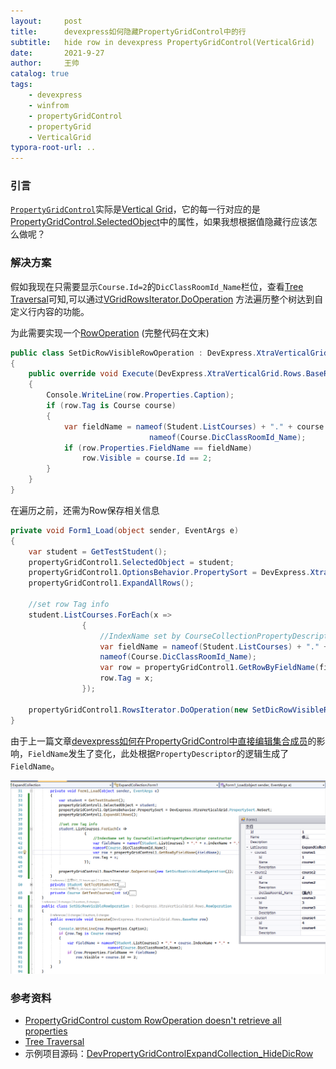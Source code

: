 ```yaml
---
layout:     post
title:      devexpress如何隐藏PropertyGridControl中的行
subtitle:   hide row in devexpress PropertyGridControl(VerticalGrid)
date:       2021-9-27
author:     王帅
catalog: true
tags:
    - devexpress
    - winfrom
    - propertyGridControl
    - propertyGrid
    - VerticalGrid
typora-root-url: ..
---
```


### 引言

[`PropertyGridControl`](https://docs.devexpress.com/WindowsForms/119885/controls-and-libraries/property-grid)实际是[Vertical Grid](https://docs.devexpress.com/WindowsForms/2449/controls-and-libraries/vertical-grid)，它的每一行对应的是[PropertyGridControl.SelectedObject](https://docs.devexpress.com/WindowsForms/DevExpress.XtraVerticalGrid.PropertyGridControl.SelectedObject)中的属性，如果我想根据值隐藏行应该怎么做呢？

### 解决方案

假如我现在只需要显示`Course.Id=2`的`DicClassRoomId_Name`栏位，查看[Tree Traversal](https://docs.devexpress.com/WindowsForms/479/controls-and-libraries/vertical-grid/data-layout-records-rows-and-cells/rows/tree-traversal)可知,可以通过[VGridRowsIterator.DoOperation](https://docs.devexpress.com/WindowsForms/DevExpress.XtraVerticalGrid.Rows.VGridRowsIterator.DoOperation(DevExpress.XtraVerticalGrid.Rows.RowOperation)) 方法遍历整个树达到自定义行内容的功能。

为此需要实现一个[RowOperation](https://docs.devexpress.com/WindowsForms/DevExpress.XtraVerticalGrid.Rows.RowOperation) (完整代码在文末)

```c#
public class SetDicRowVisibleRowOperation : DevExpress.XtraVerticalGrid.Rows.RowOperation
{
    public override void Execute(DevExpress.XtraVerticalGrid.Rows.BaseRow row)
    {
        Console.WriteLine(row.Properties.Caption);   
        if (row.Tag is Course course)
        {
            var fieldName = nameof(Student.ListCourses) + "." + course.IndexName + "." +
                               nameof(Course.DicClassRoomId_Name);
            if (row.Properties.FieldName == fieldName)
                row.Visible = course.Id == 2;
        }
    }
}
```

在遍历之前，还需为Row保存相关信息

```c#
private void Form1_Load(object sender, EventArgs e)
{
    var student = GetTestStudent();
    propertyGridControl1.SelectedObject = student;
    propertyGridControl1.OptionsBehavior.PropertySort = DevExpress.XtraVerticalGrid.PropertySort.NoSort;
    propertyGridControl1.ExpandAllRows();

    //set row Tag info
    student.ListCourses.ForEach(x =>
                {
                    //IndexName set by CourseCollectionPropertyDescriptor constructor
                    var fieldName = nameof(Student.ListCourses) + "." + x.IndexName + "." +
                    nameof(Course.DicClassRoomId_Name);
                    var row = propertyGridControl1.GetRowByFieldName(fieldName);
                    row.Tag = x;
                });

    propertyGridControl1.RowsIterator.DoOperation(new SetDicRowVisibleRowOperation());
}
```

由于上一篇文章[devexpress如何在PropertyGridControl中直接编辑集合成员](/2021/09/26/devexpress如何在PropertyGridControl中直接编辑集合成员/)的影响，`FieldName`发生了变化，此处根据`PropertyDescriptor`的逻辑生成了`FieldName`。

![hide dic row](/img/dev_PropertyGridControl_hideDicRow.png)



### 参考资料

* [PropertyGridControl custom RowOperation doesn't retrieve all properties](https://supportcenter.devexpress.com/ticket/details/t432094/propertygridcontrol-custom-rowoperation-doesn-t-retrieve-all-properties)
* [Tree Traversal](https://docs.devexpress.com/WindowsForms/479/controls-and-libraries/vertical-grid/data-layout-records-rows-and-cells/rows/tree-traversal)
* 示例项目源码：[DevPropertyGridControlExpandCollection_HideDicRow](https://github.com/wangshuai-007/BlogsSample/tree/HideDicRow/DevPropertyGridControlExpandCollection)

